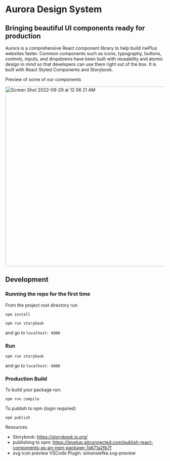 # Aurora Design System

## Bringing beautiful UI components ready for production

Aurora is a comprehensive React component library to help build nwPlus websites faster. Common components such as icons, typography, buttons, controls, inputs, and dropdowns have been built with reusability and atomic design in mind so that developers can use them right out of the box. It is built with React Styled Components and Storybook.

Preview of some of our components

<img width="568" alt="Screen Shot 2022-09-29 at 12 06 21 AM" src="https://user-images.githubusercontent.com/70789275/192963217-168c1da5-a29c-4723-92e0-be839cbe870c.png">

## Development

### Running the repo for the first time

From the project root directory run

`npm install`

`npm run storybook`

and go to `localhost: 6006`

### Run

`npm run storybook`

and go to `localhost: 6006`

### Production Build

To build your package run:

`npm run compile`

To publish to npm (login required)

`npm publish`

Resources

- Storybook: https://storybook.js.org/
- publishing to npm: https://levelup.gitconnected.com/publish-react-components-as-an-npm-package-7a671a2fb7f
- svg icon preview VSCode Plugin: simonsiefke.svg-preview
